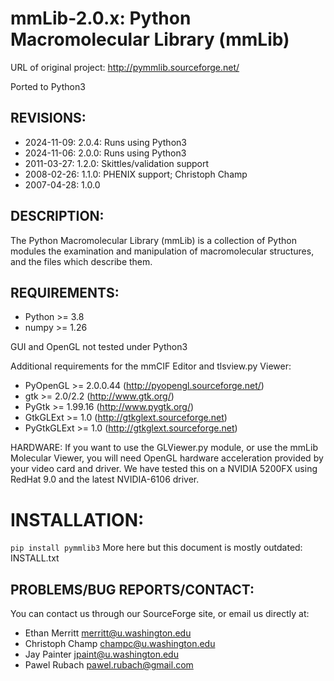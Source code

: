 # mmLib-2.0.x: Python Macromolecular Library (mmLib)
URL of original project: http://pymmlib.sourceforge.net/

Ported to Python3

## REVISIONS:
  * 2024-11-09: 2.0.4: Runs using Python3
  * 2024-11-06: 2.0.0: Runs using Python3
  * 2011-03-27: 1.2.0: Skittles/validation support
  * 2008-02-26: 1.1.0: PHENIX support; Christoph Champ
  * 2007-04-28: 1.0.0

## DESCRIPTION:
The Python Macromolecular Library (mmLib) is a collection of Python 
modules the examination and manipulation of macromolecular structures,
and the files which describe them.

## REQUIREMENTS:
  * Python >= 3.8
  * numpy  >= 1.26

GUI and OpenGL not tested under Python3

Additional requirements for the mmCIF Editor and tlsview.py Viewer:
  * PyOpenGL   >= 2.0.0.44 (http://pyopengl.sourceforge.net/)
  * gtk        >= 2.0/2.2  (http://www.gtk.org/)
  * PyGtk      >= 1.99.16  (http://www.pygtk.org/)
  * GtkGLExt   >= 1.0      (http://gtkglext.sourceforge.net)
  * PyGtkGLExt >= 1.0      (http://gtkglext.sourceforge.net)

HARDWARE:
If you want to use the GLViewer.py module, or use the mmLib Molecular 
Viewer, you will need OpenGL hardware acceleration provided by your video
card and driver. We have tested this on a NVIDIA 5200FX using RedHat 9.0
and the latest NVIDIA-6106 driver.

# INSTALLATION:
`pip install pymmlib3`
More here but this document is mostly outdated: INSTALL.txt

## PROBLEMS/BUG REPORTS/CONTACT:
You can contact us through our SourceForge site, or email us directly at:
  * Ethan Merritt <merritt@u.washington.edu>
  * Christoph Champ <champc@u.washington.edu>
  * Jay Painter <jpaint@u.washington.edu>
  * Pawel Rubach <pawel.rubach@gmail.com>
